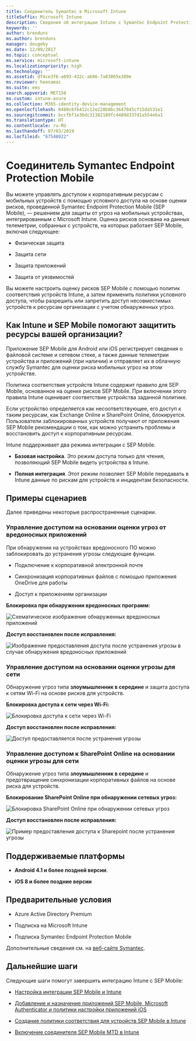 ```yaml
---
title: Соединитель Symantec в Microsoft Intune
titleSuffix: Microsoft Intune
description: Сведения об интеграции Intune с Symantec Endpoint Protection Mobile для управления доступом к корпоративным ресурсам с мобильных устройств.
keywords: ''
author: brenduns
ms.author: brenduns
manager: dougeby
ms.date: 12/09/2017
ms.topic: conceptual
ms.service: microsoft-intune
ms.localizationpriority: high
ms.technology: ''
ms.assetid: df4ce3f6-a093-432c-ab86-7a83865e389e
ms.reviewer: heenamac
ms.suite: ems
search.appverid: MET150
ms.custom: intune-azure
ms.collection: M365-identity-device-management
ms.openlocfilehash: 6480c6fb412c12e228b8bc3647045cf15da531e1
ms.sourcegitcommit: bccfbf1e3bdc31382189fc4489d337d1a554e6a1
ms.translationtype: HT
ms.contentlocale: ru-RU
ms.lasthandoff: 07/03/2019
ms.locfileid: "67548022"
---
```

# <a name="symantec-endpoint-protection-mobile-connector"></a>Соединитель Symantec Endpoint Protection Mobile

Вы можете управлять доступом к корпоративным ресурсам с мобильных устройств с помощью условного доступа на основе оценки рисков, проведенной Symantec Endpoint Protection Mobile (SEP Mobile), — решением для защиты от угроз на мобильных устройствах, интегрированным с Microsoft Intune. Оценка рисков основана на данных телеметрии, собранных с устройств, на которых работает SEP Mobile, включая следующее:

- Физическая защита

- Защита сети

- Защита приложений

- Защита от уязвимостей

Вы можете настроить оценку рисков SEP Mobile с помощью политик соответствия устройств Intune, а затем применить политики условного доступа, чтобы разрешить или запретить доступ несовместимых устройств к ресурсам организации с учетом обнаруженных угроз.

## <a name="how-do-intune-and-sep-mobile-help-protect-your-company-resources"></a>Как Intune и SEP Mobile помогают защитить ресурсы вашей организации?

Приложение SEP Mobile для Android или iOS регистрирует сведения о файловой системе и сетевом стеке, а также данные телеметрии устройства и приложений (при наличии) и отправляет их в облачную службу Symantec для оценки риска мобильных угроз на этом устройстве.

Политика соответствия устройств Intune содержит правило для SEP Mobile, основанное на оценке рисков SEP Mobile. При включении этого правила Intune оценивает соответствие устройства заданной политике.

Если устройство определяется как несоответствующее, его доступ к таким ресурсам, как Exchange Online и SharePoint Online, блокируется. Пользователи заблокированных устройств получают от приложения SEP Mobile рекомендации о том, как можно устранить проблемы и восстановить доступ к корпоративным ресурсам.

Intune поддерживает два режима интеграции с SEP Mobile.

- **Базовая настройка**. Это режим доступа только для чтения, позволяющий SEP Mobile видеть устройства в Intune.

- **Полная интеграция**. Этот режим позволяет SEP Mobile передавать в Intune данные по рискам для устройств и инцидентам безопасности.

## <a name="sample-scenarios"></a>Примеры сценариев

Далее приведены некоторые распространенные сценарии.

### <a name="control-access-based-on-threats-from-malicious-apps"></a>Управление доступом на основании оценки угроз от вредоносных приложений

При обнаружении на устройствах вредоносного ПО можно заблокировать до устранения угрозы следующие функции.

- Подключение к корпоративной электронной почте

- Синхронизация корпоративных файлов с помощью приложения OneDrive для работы

- Доступ к приложениям организации

**Блокировка при обнаружении вредоносных программ:**

![Схематическое изображение обнаруженных вредоносных приложений](./media/symantec-arch-1.png)

**Доступ восстановлен после исправления:**

![Изображение предоставления доступа после устранения угрозы в случае обнаружения вредоносных приложений](./media/symantec-arch-2.png)

### <a name="control-access-based-on-threat-to-network"></a>Управление доступом на основании оценки угрозы для сети

Обнаружение угроз типа **злоумышленник в середине** и защита доступа к сетям Wi-Fi на основе рисков для устройств.

**Блокировка доступа к сети через Wi-Fi:**

![Блокировка доступа к сети через Wi-Fi](./media/symantec-arch-3.png)

**Доступ восстановлен после исправления:**

![Доступ предоставляется после устранения угрозы](./media/symantec-arch-4.png)

### <a name="control-access-to-sharepoint-online-based-on-threat-to-network"></a>Управление доступом к SharePoint Online на основании оценки угрозы для сети

Обнаружение угроз типа **злоумышленник в середине** и предотвращение синхронизации корпоративных файлов на основе риска для устройств.

**Блокирование SharePoint Online при обнаружении сетевых угроз:**

![Блокировка SharePoint Online при обнаружении сетевых угроз](./media/symantec-arch-5.png)

**Доступ восстановлен после исправления:**

![Пример предоставления доступа к Sharepoint после устранения угрозы](./media/symantec-arch-6.png)

## <a name="supported-platforms"></a>Поддерживаемые платформы

- **Android 4.1 и более поздней версии**.

- **iOS 8 и более поздние версии**

## <a name="pre-requisites"></a>Предварительные условия

- Azure Active Directory Premium

- Подписка на Microsoft Intune

- Подписка Symantec Endpoint Protection Mobile

Дополнительные сведения см. на [веб-сайте Symantec](https://www.skycure.com/skycure-microsoft-integration/).

## <a name="next-steps"></a>Дальнейшие шаги

Следующие шаги помогут завершить интеграцию Intune с SEP Mobile:

- [Настройка интеграции SEP Mobile и Intune](skycure-mtd-connector-integration.md)

- [Добавление и назначение приложений SEP Mobile, Microsoft Authenticator и политики настройки приложений iOS](mtd-apps-ios-app-configuration-policy-add-assign.md)

- [Создание политики соответствия для устройств SEP Mobile в Intune](mtd-device-compliance-policy-create.md)

- [Включение соединителя SEP Mobile MTD в Intune](mtd-connector-enable.md)
